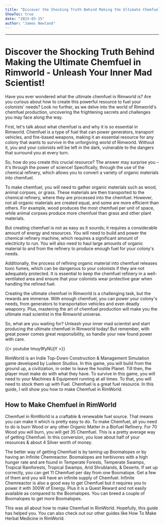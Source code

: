```yaml
---
title: "Discover the Shocking Truth Behind Making the Ultimate Chemfuel in Rimworld - Unleash Your Inner Mad Scientist!"
ShowToc: true 
date: "2023-03-15"
author: "James Newland"
---
```

*****
# Discover the Shocking Truth Behind Making the Ultimate Chemfuel in Rimworld - Unleash Your Inner Mad Scientist!

Have you ever wondered what the ultimate chemfuel in Rimworld is? Are you curious about how to create this powerful resource to fuel your colonists' needs? Look no further, as we delve into the world of Rimworld's chemfuel production, uncovering the frightening secrets and challenges you may face along the way.

First, let's talk about what chemfuel is and why it is so essential in Rimworld. Chemfuel is a type of fuel that can power generators, transport vehicles, and fire-based weapons, making it an essential resource for any colony that wants to survive in the unforgiving world of Rimworld. Without it, you and your colonists will be left in the dark, vulnerable to the dangers that surround you at every turn.

So, how do you create this crucial resource? The answer may surprise you – it's through the power of science! Specifically, through the use of the chemical refinery, which allows you to convert a variety of organic materials into chemfuel.

To make chemfuel, you will need to gather organic materials such as wood, animal corpses, or grass. These materials are then transported to the chemical refinery, where they are processed into the chemfuel. However, not all organic materials are created equal, and some are more efficient than others. For example, wood produces the most chemfuel per unit of space, while animal corpses produce more chemfuel than grass and other plant materials.

But creating chemfuel is not as easy as it sounds; it requires a considerable amount of energy and resources. You will need to build and power the chemical refinery machine, which requires a significant amount of electricity to run. You will also need to haul large amounts of organic material to and from the refinery to produce enough fuel for your colony's needs.

Additionally, the process of refining organic material into chemfuel releases toxic fumes, which can be dangerous to your colonists if they are not adequately protected. It is essential to keep the chemfuel refinery in a well-ventilated area and ensure that your colonists wear protective gear when handling the refined fuel.

Creating the ultimate chemfuel in Rimworld is a challenging task, but the rewards are immense. With enough chemfuel, you can power your colony's needs, from generators to transportation vehicles and even deadly weaponry. Plus, mastering the art of chemfuel production will make you the ultimate mad scientist in the Rimworld universe.

So, what are you waiting for? Unleash your inner mad scientist and start producing the ultimate chemfuel in Rimworld today! But remember, with great power comes great responsibility, so handle your new found power with care.

{{< youtube tmuy9fyNUjY >}} 



RimWorld is an Indie Top-Down Construction & Management Simulation game developed by Ludeon Studios. In this game, you will build from the ground up, a civilization, in order to leave the hostile Planet. Till then, the player must make do with what they have. To survive in this game, you will need to your Machines & Equipment running at all times. To that, you will need to stock them up with Fuel. Chemfuel is a great fuel resource. In this guide, I will show you how to make Chemfuel in RimWorld.
 
## How to Make Chemfuel in RimWorld
 

 
Chemfuel in RimWorld is a craftable & renewable fuel source. That means you can make it which is pretty easy to do. To make Chemfuel, all you need to do is burn Wood or any other Organic Matter in a Biofuel Refinery. For 70 Wood you will burn, you will get 35 Chemfuel. This is a pretty average way of getting Chemfuel. In this conversion, you lose about half of your resources & about 4 Silver worth of money.
 
The better way of getting Chemfuel is by taming up Boomalopes or by having an Infinite Chemreactor. Boomalopes are herbivores with a high hunger rate and are found in Temperate Forests, Temperate Swamps, Tropical Rainforests, Tropical Swamps, Arid Shrublands, & Deserts. If set up correctly, you can get 11 Chemfuel per day from one Boomalope. Get a few of them and you will have an infinite supply of Chemfuel. Infinite Chemreactor is also a good way to get Chemfuel but it requires you to power it with 300W of Energy. Plus it is a Quest Reward and not easily available as compared to the Boomalopes. You can breed a couple of Boomalopes to get more Boomalopes.
 
This was all about how to make Chemfuel in RimWorld. Hopefully, this guide has helped you. You can also check out our other guides like How To Make Herbal Medicine in RimWorld.




